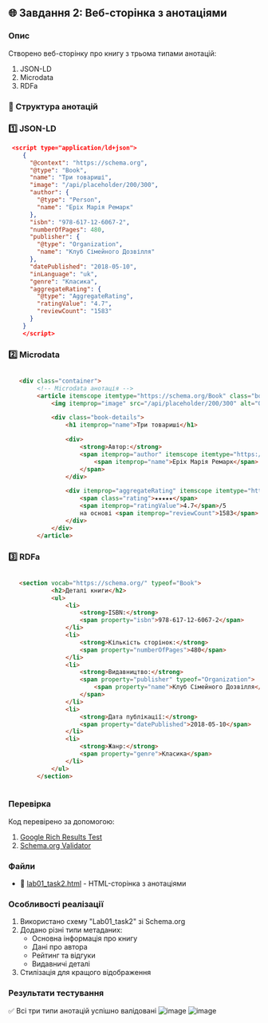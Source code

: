 ## 🌐 Завдання 2: Веб-сторінка з анотаціями

### Опис
Створено веб-сторінку про книгу з трьома типами анотацій:
1. JSON-LD
2. Microdata
3. RDFa

### 📑 Структура анотацій

### 1️⃣ JSON-LD
```json
 <script type="application/ld+json">
    {
      "@context": "https://schema.org",
      "@type": "Book",
      "name": "Три товариші",
      "image": "/api/placeholder/200/300",
      "author": {
        "@type": "Person",
        "name": "Еріх Марія Ремарк"
      },
      "isbn": "978-617-12-6067-2",
      "numberOfPages": 480,
      "publisher": {
        "@type": "Organization",
        "name": "Клуб Сімейного Дозвілля"
      },
      "datePublished": "2018-05-10",
      "inLanguage": "uk",
      "genre": "Класика",
      "aggregateRating": {
        "@type": "AggregateRating",
        "ratingValue": "4.7",
        "reviewCount": "1583"
      }
    }
    </script>
```

### 2️⃣ Microdata
```html

   <div class="container">
        <!-- Microdata анотація -->
        <article itemscope itemtype="https://schema.org/Book" class="book-card">
            <img itemprop="image" src="/api/placeholder/200/300" alt="Обкладинка книги Три товариші" class="book-image">

            <div class="book-details">
                <h1 itemprop="name">Три товариші</h1>

                <div>
                    <strong>Автор:</strong>
                    <span itemprop="author" itemscope itemtype="https://schema.org/Person">
                        <span itemprop="name">Еріх Марія Ремарк</span>
                    </span>
                </div>

                <div itemprop="aggregateRating" itemscope itemtype="https://schema.org/AggregateRating">
                    <span class="rating">★★★★★</span>
                    <span itemprop="ratingValue">4.7</span>/5
                    на основі <span itemprop="reviewCount">1583</span> відгуків
                </div>
            </div>
        </article>

```

### 3️⃣ RDFa
```html

   <section vocab="https://schema.org/" typeof="Book">
            <h2>Деталі книги</h2>
            <ul>
                <li>
                    <strong>ISBN:</strong>
                    <span property="isbn">978-617-12-6067-2</span>
                </li>
                <li>
                    <strong>Кількість сторінок:</strong>
                    <span property="numberOfPages">480</span>
                </li>
                <li>
                    <strong>Видавництво:</strong>
                    <span property="publisher" typeof="Organization">
                        <span property="name">Клуб Сімейного Дозвілля</span>
                    </span>
                </li>
                <li>
                    <strong>Дата публікації:</strong>
                    <span property="datePublished">2018-05-10</span>
                </li>
                <li>
                    <strong>Жанр:</strong>
                    <span property="genre">Класика</span>
                </li>
            </ul>
        </section>
    

```

### Перевірка
Код перевірено за допомогою:
1. [Google Rich Results Test](https://search.google.com/test/rich-results)
2. [Schema.org Validator](https://validator.schema.org/)

### Файли
- 📄 [lab01_task2.html](Lab01/lab01_task2.html) - HTML-сторінка з анотаціями

### Особливості реалізації
1. Використано схему "Lab01_task2" зі Schema.org
2. Додано різні типи метаданих:
   - Основна інформація про книгу
   - Дані про автора
   - Рейтинг та відгуки
   - Видавничі деталі
3. Стилізація для кращого відображення

### Результати тестування
✅ Всі три типи анотацій успішно валідовані
![image](https://github.com/user-attachments/assets/35a9bacf-f88e-4a9a-9e18-6287968590f8)
![image](https://github.com/user-attachments/assets/9ddb6540-066c-4440-a90d-e4f544b0eed7)
